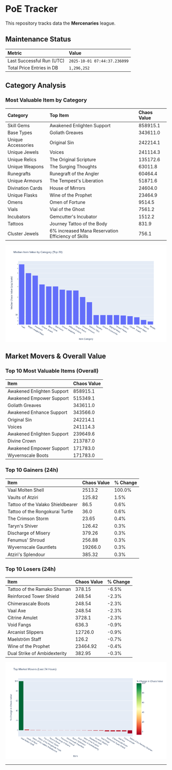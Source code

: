 # PoE Tracker

This repository tracks data the **Mercenaries** league.

## Maintenance Status

<!-- START_MAINTENANCE -->
| Metric | Value |
|:---|:---|
| Last Successful Run (UTC) | `2025-10-01 07:44:37.236099` |
| Total Price Entries in DB | `1,296,252` |

<!-- END_MAINTENANCE -->

## Category Analysis

<!-- START_CATEGORY_ANALYSIS -->
### Most Valuable Item by Category
| Category | Top Item | Chaos Value |
| :--- | :--- | :--- |
| Skill Gems | Awakened Enlighten Support | 858915.1 |
| Base Types | Goliath Greaves | 343611.0 |
| Unique Accessories | Original Sin | 242214.1 |
| Unique Jewels | Voices | 241114.3 |
| Unique Relics | The Original Scripture | 135172.6 |
| Unique Weapons | The Surging Thoughts | 63011.8 |
| Runegrafts | Runegraft of the Angler | 60464.4 |
| Unique Armours | The Tempest's Liberation | 51871.6 |
| Divination Cards | House of Mirrors | 24604.0 |
| Unique Flasks | Wine of the Prophet | 23464.9 |
| Omens | Omen of Fortune | 9514.5 |
| Vials | Vial of the Ghost | 7561.2 |
| Incubators | Gemcutter's Incubator | 1512.2 |
| Tattoos | Journey Tattoo of the Body | 831.9 |
| Cluster Jewels | 6% increased Mana Reservation Efficiency of Skills | 756.1 |


![Category Analysis Chart](charts/category_analysis.png)
<!-- END_CATEGORY_ANALYSIS -->

## Market Movers & Overall Value

<!-- START_ANALYSIS -->
### Top 10 Most Valuable Items (Overall)
| Item | Chaos Value |
| :--- | :--- |
| Awakened Enlighten Support | 858915.1 |
| Awakened Empower Support | 515349.1 |
| Goliath Greaves | 343611.0 |
| Awakened Enhance Support | 343566.0 |
| Original Sin | 242214.1 |
| Voices | 241114.3 |
| Awakened Enlighten Support | 239649.6 |
| Divine Crown | 213787.0 |
| Awakened Empower Support | 171783.0 |
| Wyvernscale Boots | 171783.0 |

### Top 10 Gainers (24h)
| Item | Chaos Value | % Change |
| :--- | :--- | :--- |
| Vaal Molten Shell | 2513.2 | 100.0% |
| Vaults of Atziri | 125.82 | 1.5% |
| Tattoo of the Valako Shieldbearer | 86.5 | 0.6% |
| Tattoo of the Rongokurai Turtle | 36.0 | 0.6% |
| The Crimson Storm | 23.65 | 0.4% |
| Taryn's Shiver | 126.42 | 0.3% |
| Discharge of Misery | 379.26 | 0.3% |
| Fenumus' Shroud | 256.88 | 0.3% |
| Wyvernscale Gauntlets | 19266.0 | 0.3% |
| Atziri's Splendour | 385.32 | 0.3% |

### Top 10 Losers (24h)
| Item | Chaos Value | % Change |
| :--- | :--- | :--- |
| Tattoo of the Ramako Shaman | 378.15 | -6.5% |
| Reinforced Tower Shield | 248.54 | -2.3% |
| Chimerascale Boots | 248.54 | -2.3% |
| Vaal Axe | 248.54 | -2.3% |
| Citrine Amulet | 3728.1 | -2.3% |
| Void Fangs | 636.3 | -0.9% |
| Arcanist Slippers | 12726.0 | -0.9% |
| Maelström Staff | 126.2 | -0.7% |
| Wine of the Prophet | 23464.92 | -0.4% |
| Dual Strike of Ambidexterity | 382.95 | -0.3% |


![Market Movers Chart](charts/market_movers.png)
<!-- END_ANALYSIS -->

---
